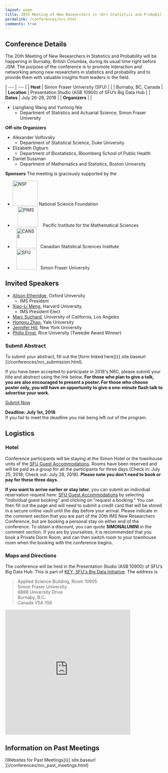 ```yaml
---
layout: page
title: 20th Meeting of New Researchers in <br> Statistics and Probability
permalink: /conferences/nrc.html
comments: true
---
```




## Conference Details


The 20th Meeting of New Researchers in Statistics and Probability will be happening in Burnaby, British Columbia, during its usual time right before JSM.
The purpose of the conference is to promote interaction and networking among new researchers in statistics and probability and to provide them with valuable insights from leaders in the field.


| --- | --- |
| __Host__ | Simon Fraser University (SFU) |
|  | Burnaby, BC, Canada |
| __Location__ | Presentation Studio (ASB 10900) of SFU’s Big Data Hub |
| __Dates__ | July 26-28, 2018 |
| __Organizers__ |  |

* Liangliang Wang and Yunlong Nie
  * Department of Statistics and Actuarial Science, Simon Fraser University


__Off-site Organizers__

* Alexander Volfovsky
  * Department of Statistical Science, Duke University
* Elizabeth Ogburn
  * Department of Biostatistics, Bloomberg School of Public Health
* Daniel Sussman
  * Department of Mathematics and Statistics, Boston University

__Sponsors__ The meeting is graciously supported by the
  
* <img src="https://www.nsfgrfp.org/images/nsf-logo.png" alt="NSF" style="height: 80px;"/> National Science Foundation
* &nbsp;&nbsp;&nbsp; <img src="https://upload.wikimedia.org/wikipedia/commons/d/d7/PIMS_logo.png" alt="PIMS" style="height: 65px;"/> &nbsp;&nbsp; Pacific Institute for the Mathematical Sciences
* &nbsp;&nbsp; <img src="https://ssc.ca/sites/ssc/files/data/Members/public/about/SARGC/canssi_logo_web.png" alt="CANSS" style="height: 65px;"/> &nbsp;  Canadian Statistical Sciences Institute
* &nbsp;&nbsp; <img src="{{ site.baseurl }}/image/sfu.jpg" alt="SFU" style="height: 65px;"/> &nbsp;  Simon Fraser University



## Invited Speakers


* [Alison Etheridge](http://www.stats.ox.ac.uk/~etheridg/), Oxford University 
  * IMS President
* [Xiao-Li Meng](https://statistics.fas.harvard.edu/people/xiao-li-meng), Harvard University, 
  * IMS President Elect
* [Marc Suchard](https://www.biostat.ucla.edu/people/suchard), University of California, Los Angeles
* [Hongyu Zhao](https://publichealth.yale.edu/people/hongyu_zhao.profile), Yale University
* [Jennifer Hill](https://steinhardt.nyu.edu/faculty/Jennifer_L_Hill), New York University
* [Philip Ernst](http://www.stat.rice.edu/~pe6/), Rice University (Tweedie Award Winner)

<!---
## Application Information

<div class="applybutton"><a href="{{ site.baseurl }}/conferences/nrc_application.html">Apply Now</a></div>


#### Eligibility

Applications are accepted from anyone who: 

1. received a Ph.D. on or after 2013; or 
2. expects to receive a Ph.D. by the end of 2018.

The number of participants is limited. The deadline for receipt of applications is March 31, 2018. By April 5th, applicants will be notified of whether they have been selected to attend. Women and minorities are encouraged to apply. 


#### Funding 

The selected applicants will be asked to pay a small ($100) registration fee to confirm their participation (this price is subject to small changes). However, contingent on the availability of funds, support to defray travel and housing costs will be offered, though we invite participants to seek partial funding of their own.

#### Application Details


To apply, fill out the [form linked above]({{ site.baseurl }}/conferences/nrc_application.html).
--->



### Submit Abstract

To submit your abstract, fill out the [form linked  here]({{ site.baseurl }}/conferences/nrc_submission.html).

 If you have been accepted to participate in 2018's NRC, please submit your title and  abstract using the link below. __For those who plan to give a talk, you are also encouraged to present a poster. For those who choose poster only, you will have an opportunity to give a one-minute flash talk to advertise your work.__

<div class="applybutton"><a href="{{ site.baseurl }}/conferences/nrc_submission.html">Submit Now</a></div>

__Deadline: July 1st, 2018__ <br>
If you fail to meet the deadline you risk being left out of the program. 



 <!-- or alternatively, submit a Letter of Interest (PDF only) and a Curriculum Vitae (PDF only) via email. -->
<!-- In your letter of interest briefly explain your motivation for participating in this meeting, as well as clearly stating:  -->

 <!---
You will need to provide the following information:
 --->

<!---
* Your full name
* Your institution 
* Your email address
* The title of your position
* The year you earned/will earn a PhD
* Your main research areas (be specific)
* Your reasons for attending.
* Title of your presentation
* Abstract for your presentation 
  * 250 words maximum 
--->

<!--- Email both files together please to  [imsnrc2018@gmail.com](mailto:	imsnrc2018@gmail.com) with subject line "NRC 2018 application". Thank you. -->


## Logistics

### Hotel

Conference participants will be staying at the Simon Hotel or the townhouse units of the [SFU Guest Accommodations](http://www.sfu.ca/stayhere.html). Rooms have been reserved and will be paid as a group for all the participants for three days (Check in: July 25, 2018; Check out: July 28, 2018).  __Please note you don't need to book or pay for these three days.__

<!---
__If you decide to stay at SFU Guest Accommodations (Check in: July 25, 2018; Check out: July 28, 2018), please fill in the form below before May 8th__
--->

<!---
<div class="applybutton"><a href="{{ site.baseurl }}/conferences/nrc_room.html">Room Registration Form</a></div>
--->

__If you want to arrive earlier or stay later__, you can submit an individual reservation request here: [SFU Guest Accommodations](http://www.sfu.ca/stayhere/reservation.html) by selecting "individual guest booking" and clicking on "request a booking." You can then fill out the page and will need to submit a credit card that will be stored in a secure online vault until the day before your arrival. Please indicate in the comment section that you are part of the 20th IMS New Researchers Conference, but are booking a personal stay on either end of the conference. To obtain a discount,  you can quote __SIMONALUMNI__ in the comment section.  If you are by yourselves, it is recommended that you book a Private Dorm Room, and can then switch room  to your townhouse room when the booking with the conference begins. 

### Maps and Directions

The conference will be held in the Presentation Studio (ASB 10900) of SFU’s Big Data Hub. 
This is part of [KEY, SFU's Big Data Initiative](http://www.sfu.ca/key/contact-us). The address is

> Applied Science Building, Room 10905 <br>
> Simon Fraser University <br>
> 8888 University Drive <br>
> Burnaby, B.C. <br>
> Canada V5A 1S6


<iframe allowfullscreen="" frameborder="0" height="400" src="https://www.google.com/maps/embed?pb=!1m18!1m12!1m3!1d83294.21332481528!2d-122.9842963379709!3d49.277455179330794!2m3!1f0!2f0!3f0!3m2!1i1024!2i768!4f13.1!3m3!1m2!1s0x548679bf1767cc6b%3A0x16e37c430148082b!2sApplied+Sciences+Bldg%2C+Burnaby%2C+BC+V5A!5e0!3m2!1sen!2sca!4v1488575648002" width="400"></iframe>







## Information on Past Meetings
<!---
[Application Instructions for Recent Meetings]({{ site.baseurl }}/conferences/nrc_application_info.html)
--->
[Websites for Past Meetings]({{ site.baseurl }}/conferences/nrc_past_meetings.html)
